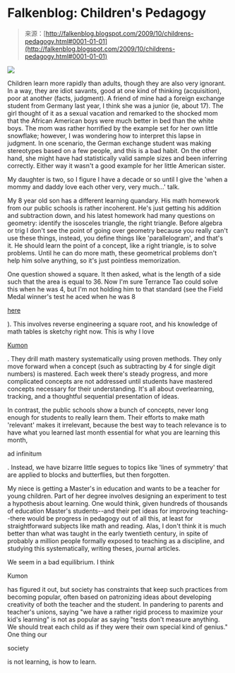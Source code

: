 <!--yml
category: 未分类
date: 2024-05-12 21:47:18
-->

# Falkenblog: Children's Pedagogy

> 来源：[http://falkenblog.blogspot.com/2009/10/childrens-pedagogy.html#0001-01-01](http://falkenblog.blogspot.com/2009/10/childrens-pedagogy.html#0001-01-01)

[![](img/ca6231b3013df0664cc106924959e1a7.png)](https://blogger.googleusercontent.com/img/b/R29vZ2xl/AVvXsEidy0z7_TEDtwn6gZTeOkQn2s2ZZyT-YjOrlElOvCrWT0w5rmNBwK8a-3pwArjfEbh5hSlxQVTxsO1Wo5aya1DO7jBHxjD849n5-FCsRayaQejVGq1QCtMeXQ9ABxweEqUfWheYYA/s1600-h/home08-largeimage2.jpg)

Children learn more rapidly than adults, though they are also very ignorant. In a way, they are idiot savants, good at one kind of thinking (acquisition), poor at another (facts, judgment). A friend of mine had a foreign exchange student from Germany last year, I think she was a junior (ie, about 17). The girl thought of it as a sexual vacation and remarked to the shocked mom that the African American boys were much better in bed than the white boys. The mom was rather horrified by the example set for her own little snowflake; however, I was wondering how to interpret this lapse in judgment. In one scenario, the German exchange student was making stereotypes based on a few people, and this is a bad habit. On the other hand, she might have had statistically valid sample sizes and been inferring correctly. Either way it wasn't a good example for her little American sister.

My daughter is two, so I figure I have a decade or so until I give the 'when a mommy and daddy love each other very, very much...' talk.

My 8 year old son has a different learning quandary. His math homework from our public schools is rather incoherent. He's just getting his addition and subtraction down, and his latest homework had many questions on geometry: identify the isosceles triangle, the right triangle. Before algebra or trig I don't see the point of going over geometry because you really can't use these things, instead, you define things like 'parallelogram', and that's it. He should learn the point of a concept, like a right triangle, is to solve problems. Until he can do more math, these geometrical problems don't help him solve anything, so it's just pointless memorization.

One question showed a square. It then asked, what is the length of a side such that the area is equal to 36\. Now I'm sure Terrance Tao could solve this when he was 4, but I'm not holding him to that standard (see the Field Medal winner's test he aced when he was 8

[here](http://www.nytimes.com/ref/science/20070313_PROF_GRAPHIC.html)

). This involves reverse engineering a square root, and his knowledge of math tables is sketchy right now. This is why I love

[Kumon](http://www.kumon.com/)

. They drill math mastery systematically using proven methods. They only move forward when a concept (such as subtracting by 4 for single digit numbers) is mastered. Each week there's steady progress, and more complicated concepts are not addressed until students have mastered concepts necessary for their understanding. It's all about overlearning, tracking, and a thoughtful sequential presentation of ideas.

In contrast, the public schools show a bunch of concepts, never long enough for students to really learn them. Their efforts to make math 'relevant' makes it irrelevant, because the best way to teach relevance is to have what you learned last month essential for what you are learning this month,

ad infinitum

. Instead, we have bizarre little segues to topics like 'lines of symmetry' that are applied to blocks and butterflies, but then forgotten.

My niece is getting a Master's in education and wants to be a teacher for young children. Part of her degree involves designing an experiment to test a hypothesis about learning. One would think, given hundreds of thousands of education Master's students--and their pet ideas for improving teaching--there would be progress in pedagogy out of all this, at least for straightforward subjects like math and reading. Alas, I don't think it is much better than what was taught in the early twentieth century, in spite of probably a million people formally exposed to teaching as a discipline, and studying this systematically, writing theses, journal articles.

We seem in a bad equilibrium. I think

Kumon

has figured it out, but society has constraints that keep such practices from becoming popular, often based on patronizing ideas about developing creativity of both the teacher and the student. In pandering to parents and teacher's unions, saying "we have a rather rigid process to maximize your kid's learning" is not as popular as saying "tests don't measure anything. We should treat each child as if they were their own special kind of genius." One thing our

society

is not learning, is how to learn.